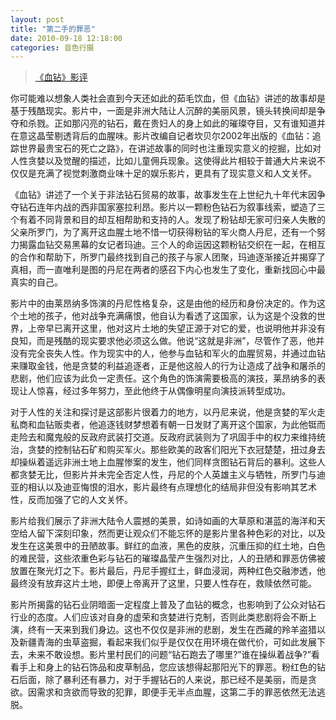 ```yaml
---
layout: post
title: "第二手的罪恶"
date: 2010-09-18 12:18:00
categories: 音色行摄 
---
```


> [《血钻》影评](http://movie.douban.com/subject/1428175/)  

你可能难以想象人类社会直到今天还如此的茹毛饮血，但《血钻》讲述的故事却是基于残酷现实。影片中，一面是非洲大陆让人沉醉的美丽风景，镜头转换间却是争夺和杀戮。正如那闪亮的钻石，戴在贵妇人的身上如此的璀璨夺目，又有谁知道并在意这晶莹剔透背后的血腥味。影片改编自记者坎贝尔2002年出版的《血钻：追踪世界最贵宝石的死亡之路》，在讲述故事的同时也注重现实意义的挖掘，比如对人性贪婪以及觉醒的描述，比如儿童佣兵现象。这使得此片相较于普通大片来说不仅仅是充满了视觉刺激商业味十足的娱乐影片，更具有了现实意义和人文关怀。

《血钻》讲述了一个关于非法钻石贸易的故事，故事发生在上世纪九十年代末因争夺钻石连年内战的西非国家塞拉利昂。影片以一颗粉色钻石为叙事线索，塑造了三个有着不同背景和目的却互相帮助和支持的人。发现了粉钻却无家可归亲人失散的父亲所罗门，为了离开这血腥土地不惜一切获得粉钻的军火商人丹尼，还有一个努力揭露血钻交易黑幕的女记者玛迪。三个人的命运因这颗粉钻交织在一起，在相互的合作和帮助下，所罗门最终找到自己的孩子与家人团聚，玛迪逐渐接近并揭穿了真相，而一直唯利是图的丹尼在两者的感召下内心也发生了变化，重新找回心中最真实的自己。

影片中的由莱昂纳多饰演的丹尼性格复杂，这是由他的经历和身份决定的。作为这个土地的孩子，他对战争充满痛恨，他自认为看透了这国家，认为这是个没救的世界，上帝早已离开这里，他对这片土地的失望正源于对它的爱，也说明他并非没有良知，而是残酷的现实要求他必须这么做。他说“这就是非洲”，尽管作了恶，他并没有完全丧失人性。作为现实中的人，他参与血钻和军火的血腥贸易，并通过血钻来赚取金钱，他是贪婪的利益追逐者，正是他这般人的行为让造成了战争和屠杀的悲剧，他们应该为此负一定责任。这个角色的饰演需要极高的演技，莱昂纳多的表现让人惊喜，经过多年努力，至此他终于从偶像明星向演技派转型成功。

对于人性的关注和探讨是这部影片很着力的地方，以丹尼来说，他是贪婪的军火走私商和血钻贩卖者，他追逐钱财梦想着有朝一日发财了离开这个国家，为此他铤而走险去和魔鬼般的反政府武装打交道。反政府武装则为了巩固手中的权力来维持统治，贪婪的控制钻石矿和购买军火。那些欧美的政客们阳光下衣冠楚楚，扭过身去却操纵着遥远非洲土地上血腥惨案的发生，他们同样贪图钻石背后的暴利。这些人都贪婪无比，但影片并未完全否定人性，丹尼的个人英雄主义与牺牲，所罗门与迪亚的相认以及迪亚悔恨的泪水，影片最终有点理想化的结局非但没有影响其艺术性，反而加强了它的人文关怀。

影片给我们展示了非洲大陆令人震撼的美景，如诗如画的大草原和湛蓝的海洋和天空给人留下深刻印象，然而更让观众们不能忘怀的是影片里各种色彩的对比，以及发生在这美景中的丑陋故事。鲜红的血液，黑色的皮肤，沉重压抑的红土地，白色的难民营，这些浓重色彩与钻石的璀璨晶莹产生强烈对比，人的丑陋和罪恶仿佛被放置在聚光灯之下。影片最后，丹尼手握红土，鲜血浸润，两种红色交融渗透，他最终没有放弃这片土地，即便上帝离开了这里，只要人性存在，救赎依然可能。

影片所揭露的钻石业阴暗面一定程度上普及了血钻的概念，也影响到了公众对钻石行业的态度。人们应该对自身的虚荣和贪婪进行克制，否则此类悲剧将会不断上演，终有一天来到我们身边。这也不仅仅是非洲的悲剧，发生在西藏的羚羊盗猎以及新疆青海的虫草盗掘，看起来我们似乎是仅仅在用环境在做代价，可如此发展下去，未来不敢设想。影片里村民们的问题“钻石跑去了哪里?”谁在操纵着战争?”看看手上和身上的钻石饰品和皮草制品，您应该想得起那阳光下的罪恶。粉红色的钻石后面，除了暴利还有暴力，对于手握钻石的人来说，那已经不是美丽，而是贪欲。因需求和贪欲而导致的犯罪，即便手无半点血腥，这第二手的罪恶依然无法逃脱。